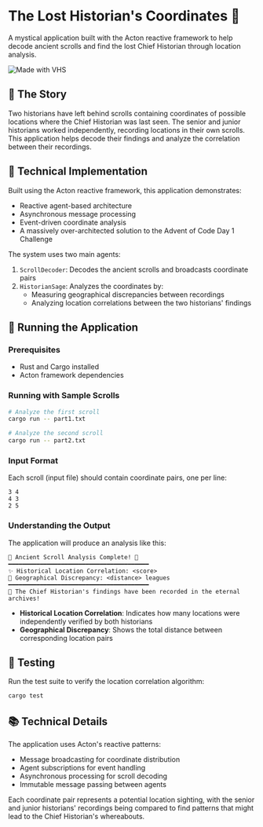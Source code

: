 # The Lost Historian's Coordinates 🗿

A mystical application built with the Acton reactive framework to help decode
ancient scrolls and find the lost Chief Historian through location analysis.

![Made with VHS](https://vhs.charm.sh/vhs-OpQaGYIzQLJu1ZxmAHSFP.gif)

## 📜 The Story

Two historians have left behind scrolls containing coordinates of possible
locations where the Chief Historian was last seen. The senior and junior
historians worked independently, recording locations in their own scrolls. This
application helps decode their findings and analyze the correlation between
their recordings.

## 🔧 Technical Implementation

Built using the Acton reactive framework, this application demonstrates:

- Reactive agent-based architecture
- Asynchronous message processing
- Event-driven coordinate analysis
- A massively over-architected solution to the Advent of Code Day 1 Challenge

The system uses two main agents:

1. `ScrollDecoder`: Decodes the ancient scrolls and broadcasts coordinate pairs
2. `HistorianSage`: Analyzes the coordinates by:
   - Measuring geographical discrepancies between recordings
   - Analyzing location correlations between the two historians' findings

## 🚀 Running the Application

### Prerequisites

- Rust and Cargo installed
- Acton framework dependencies

### Running with Sample Scrolls

```bash
# Analyze the first scroll
cargo run -- part1.txt

# Analyze the second scroll
cargo run -- part2.txt
```

### Input Format

Each scroll (input file) should contain coordinate pairs, one per line:

```
3 4
4 3
2 5
```

### Understanding the Output

The application will produce an analysis like this:

```
🗿 Ancient Scroll Analysis Complete! 📜
━━━━━━━━━━━━━━━━━━━━━━━━━━━━━━━━━━━━━━━━
✨ Historical Location Correlation: <score>
📏 Geographical Discrepancy: <distance> leagues
━━━━━━━━━━━━━━━━━━━━━━━━━━━━━━━━━━━━━━━━
📌 The Chief Historian's findings have been recorded in the eternal archives!
```

- **Historical Location Correlation**: Indicates how many locations were
  independently verified by both historians
- **Geographical Discrepancy**: Shows the total distance between corresponding
  location pairs

## 🧪 Testing

Run the test suite to verify the location correlation algorithm:

```bash
cargo test
```

## 📚 Technical Details

The application uses Acton's reactive patterns:

- Message broadcasting for coordinate distribution
- Agent subscriptions for event handling
- Asynchronous processing for scroll decoding
- Immutable message passing between agents

Each coordinate pair represents a potential location sighting, with the senior
and junior historians' recordings being compared to find patterns that might
lead to the Chief Historian's whereabouts.
